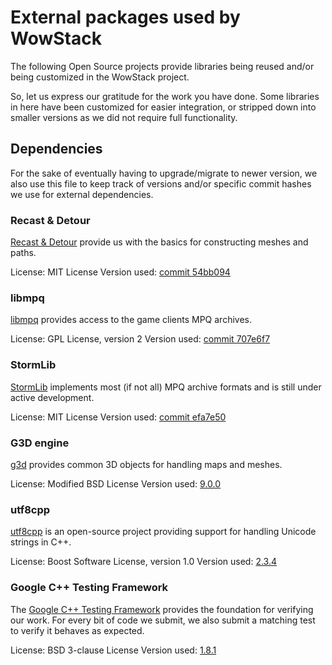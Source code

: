 # External packages used by WowStack

The following Open Source projects provide libraries being reused and/or being
customized in the WowStack project.

So, let us express our gratitude for the work you have done. Some libraries in
here have been customized for easier integration, or stripped down into smaller
versions as we did not require full functionality.

## Dependencies

For the sake of eventually having to upgrade/migrate to newer version, we also
use this file to keep track of versions and/or specific commit hashes we use
for external dependencies.

### Recast & Detour

[Recast & Detour][recast] provide us with the basics for constructing meshes
and paths.

License: MIT License
Version used: [commit 54bb094](https://github.com/recastnavigation/recastnavigation/commit/54bb0943e5174a71eeeca11919920f685760a4f0)

### libmpq

[libmpq][mpq] provides access to the game clients MPQ archives.

License: GPL License, version 2
Version used: [commit 707e6f7](https://github.com/ge0rg/libmpq/commit/707e6f7c6d70524e2ff895d9907b93df5e9768d0)

### StormLib

[StormLib][stormlib] implements most (if not all) MPQ archive formats and is
still under active development.

License: MIT License
Version used: [commit efa7e50](https://github.com/ladislav-zezula/StormLib/commit/efa7e50ef7d25bcbb15007deed9453b3002aa8aa)

### G3D engine

[g3d][g3d] provides common 3D objects for handling maps and meshes.

License: Modified BSD License
Version used: [9.0.0](https://sourceforge.net/projects/g3d/files/g3d-cpp/9.00/)

### utf8cpp

[utf8cpp][utf8cpp] is an open-source project providing support for handling
Unicode strings in C++.

License: Boost Software License, version 1.0
Version used: [2.3.4](https://sourceforge.net/projects/utfcpp/files/utf8cpp_2x/Release%202.3.4/)

### Google C++ Testing Framework

The [Google C++ Testing Framework][gtest] provides the foundation for verifying
our work. For every bit of code we submit, we also submit a matching test to
verify it behaves as expected.

License: BSD 3-clause License
Version used: [1.8.1](https://github.com/google/googletest/releases/tag/release-1.8.1)

[recast]: https://github.com/recastnavigation/recastnavigation
[mpq]: https://github.com/ge0rg/libmpq
[g3d]: https://sourceforge.net/projects/g3d/
[spdlog]: https://github.com/gabime/spdlog
[utf8cpp]: http://utfcpp.sourceforge.net/
[gtest]: https://github.com/google/googletest
[stormlib]: https://github.com/ladislav-zezula/StormLib
